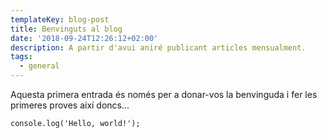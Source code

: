 ```yaml
---
templateKey: blog-post
title: Benvinguts al blog
date: '2018-09-24T12:26:12+02:00'
description: A partir d'avui aniré publicant articles mensualment.
tags:
  - general
---
```

Aquesta primera entrada és només per a donar-vos la benvinguda i fer les primeres proves així doncs...

```
console.log('Hello, world!');
```
